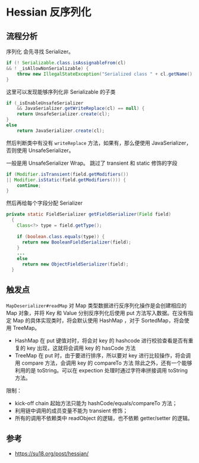 # Hessian 反序列化

## 流程分析

序列化
会先寻找 Serializer。

```java
if (! Serializable.class.isAssignableFrom(cl)  
&& ! _isAllowNonSerializable) {  
	throw new IllegalStateException("Serialized class " + cl.getName() + " must implement java.io.Serializable");  
}
```

这里可以发现能够序列化非 Serializable 的子类

```java
if (_isEnableUnsafeSerializer  
	&& JavaSerializer.getWriteReplace(cl) == null) {  
	return UnsafeSerializer.create(cl);  
}  
else  
	return JavaSerializer.create(cl);
```

然后判断类中有没有 `writeReplace` 方法，如果有，那么便使用 JavaSerializer，否则使用 UnsafeSerializer。

一般是用 UnsafeSerializer Wrap。
跳过了 transient 和 static 修饰的字段
```java
if (Modifier.isTransient(field.getModifiers())  
|| Modifier.isStatic(field.getModifiers())) {  
	continue;
}
```

然后再给每个字段分配 Serializer
```java
private static FieldSerializer getFieldSerializer(Field field)
  {
    Class<?> type = field.getType();
    
    if (boolean.class.equals(type)) {
      return new BooleanFieldSerializer(field);
    }
    ...
    else
      return new ObjectFieldSerializer(field);
  }
```

## 触发点

`MapDeserializer#readMap` 对 Map 类型数据进行反序列化操作是会创建相应的 Map 对象，并将 Key 和 Value 分别反序列化后使用 put 方法写入数据。在没有指定 Map 的具体实现类时，将会默认使用 HashMap ，对于 SortedMap，将会使用 TreeMap。
- HashMap 在 put 键值对时，将会对 key 的 hashcode 进行校验查看是否有重复的 key 出现，这就将会调用 key 的 hasCode 方法
- TreeMap 在 put 时，由于要进行排序，所以要对 key 进行比较操作，将会调用 compare 方法，会调用 key 的 compareTo 方法
除此之外，还有一个能够利用的是 toString。可以在 expection 处理时通过字符串拼接调用 toString 方法。

限制：
- kick-off chain 起始方法只能为 hashCode/equals/compareTo 方法；
- 利用链中调用的成员变量不能为 transient 修饰；
- 所有的调用不依赖类中 readObject 的逻辑，也不依赖 getter/setter 的逻辑。

## 参考

- https://su18.org/post/hessian/